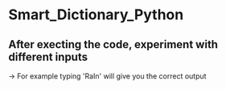 # Smart_Dictionary_Python


After execting the code, experiment with different inputs
-
-> For example typing 'RaIn' will give you the correct output
